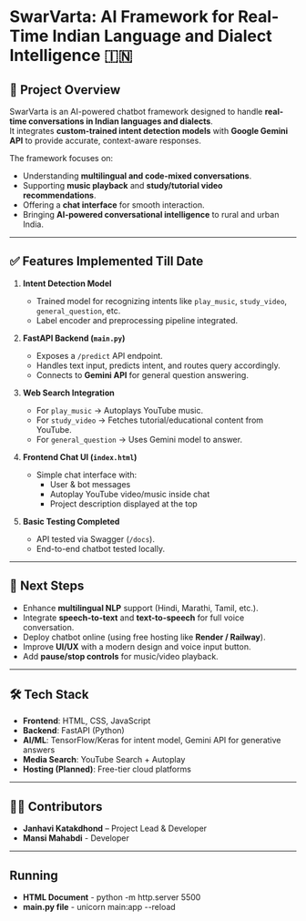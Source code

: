 # SwarVarta: AI Framework for Real-Time Indian Language and Dialect Intelligence 🇮🇳

## 📌 Project Overview
SwarVarta is an AI-powered chatbot framework designed to handle **real-time conversations in Indian languages and dialects**.  
It integrates **custom-trained intent detection models** with **Google Gemini API** to provide accurate, context-aware responses.

The framework focuses on:
- Understanding **multilingual and code-mixed conversations**.
- Supporting **music playback** and **study/tutorial video recommendations**.
- Offering a **chat interface** for smooth interaction.
- Bringing **AI-powered conversational intelligence** to rural and urban India.

---

## ✅ Features Implemented Till Date
1. **Intent Detection Model**
   - Trained model for recognizing intents like `play_music`, `study_video`, `general_question`, etc.
   - Label encoder and preprocessing pipeline integrated.

2. **FastAPI Backend (`main.py`)**
   - Exposes a `/predict` API endpoint.
   - Handles text input, predicts intent, and routes query accordingly.
   - Connects to **Gemini API** for general question answering.

3. **Web Search Integration**
   - For `play_music` → Autoplays YouTube music.
   - For `study_video` → Fetches tutorial/educational content from YouTube.
   - For `general_question` → Uses Gemini model to answer.

4. **Frontend Chat UI (`index.html`)**
   - Simple chat interface with:
     - User & bot messages
     - Autoplay YouTube video/music inside chat
     - Project description displayed at the top

5. **Basic Testing Completed**
   - API tested via Swagger (`/docs`).
   - End-to-end chatbot tested locally.

---

## 🚀 Next Steps
- Enhance **multilingual NLP** support (Hindi, Marathi, Tamil, etc.).
- Integrate **speech-to-text** and **text-to-speech** for full voice conversation.
- Deploy chatbot online (using free hosting like **Render / Railway**).
- Improve **UI/UX** with a modern design and voice input button.
- Add **pause/stop controls** for music/video playback.

---

## 🛠️ Tech Stack
- **Frontend**: HTML, CSS, JavaScript
- **Backend**: FastAPI (Python)
- **AI/ML**: TensorFlow/Keras for intent model, Gemini API for generative answers
- **Media Search**: YouTube Search + Autoplay
- **Hosting (Planned)**: Free-tier cloud platforms

---

## 👩‍💻 Contributors
- **Janhavi Katakdhond** – Project Lead & Developer
- **Mansi Mahabdi** - Developer

---

## Running
- **HTML Document** -  python -m http.server 5500
- **main.py file** - unicorn main:app --reload
